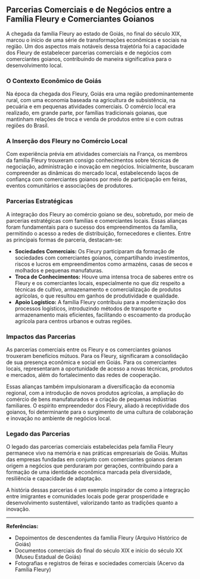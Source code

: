 ## Parcerias Comerciais e de Negócios entre a Família Fleury e Comerciantes Goianos

A chegada da família Fleury ao estado de Goiás, no final do século XIX, marcou o início de uma série de transformações econômicas e sociais na região. Um dos aspectos mais notáveis dessa trajetória foi a capacidade dos Fleury de estabelecer parcerias comerciais e de negócios com comerciantes goianos, contribuindo de maneira significativa para o desenvolvimento local.

### O Contexto Econômico de Goiás

Na época da chegada dos Fleury, Goiás era uma região predominantemente rural, com uma economia baseada na agricultura de subsistência, na pecuária e em pequenas atividades comerciais. O comércio local era realizado, em grande parte, por famílias tradicionais goianas, que mantinham relações de troca e venda de produtos entre si e com outras regiões do Brasil.

### A Inserção dos Fleury no Comércio Local

Com experiência prévia em atividades comerciais na França, os membros da família Fleury trouxeram consigo conhecimentos sobre técnicas de negociação, administração e inovação em negócios. Inicialmente, buscaram compreender as dinâmicas do mercado local, estabelecendo laços de confiança com comerciantes goianos por meio de participação em feiras, eventos comunitários e associações de produtores.

### Parcerias Estratégicas

A integração dos Fleury ao comércio goiano se deu, sobretudo, por meio de parcerias estratégicas com famílias e comerciantes locais. Essas alianças foram fundamentais para o sucesso dos empreendimentos da família, permitindo o acesso a redes de distribuição, fornecedores e clientes. Entre as principais formas de parceria, destacam-se:

- **Sociedades Comerciais:** Os Fleury participaram da formação de sociedades com comerciantes goianos, compartilhando investimentos, riscos e lucros em empreendimentos como armazéns, casas de secos e molhados e pequenas manufaturas.
- **Troca de Conhecimentos:** Houve uma intensa troca de saberes entre os Fleury e os comerciantes locais, especialmente no que diz respeito a técnicas de cultivo, armazenamento e comercialização de produtos agrícolas, o que resultou em ganhos de produtividade e qualidade.
- **Apoio Logístico:** A família Fleury contribuiu para a modernização dos processos logísticos, introduzindo métodos de transporte e armazenamento mais eficientes, facilitando o escoamento da produção agrícola para centros urbanos e outras regiões.

### Impactos das Parcerias

As parcerias comerciais entre os Fleury e os comerciantes goianos trouxeram benefícios mútuos. Para os Fleury, significaram a consolidação de sua presença econômica e social em Goiás. Para os comerciantes locais, representaram a oportunidade de acesso a novas técnicas, produtos e mercados, além do fortalecimento das redes de cooperação.

Essas alianças também impulsionaram a diversificação da economia regional, com a introdução de novos produtos agrícolas, a ampliação do comércio de bens manufaturados e a criação de pequenas indústrias familiares. O espírito empreendedor dos Fleury, aliado à receptividade dos goianos, foi determinante para o surgimento de uma cultura de colaboração e inovação no ambiente de negócios local.

### Legado das Parcerias

O legado das parcerias comerciais estabelecidas pela família Fleury permanece vivo na memória e nas práticas empresariais de Goiás. Muitas das empresas fundadas em conjunto com comerciantes goianos deram origem a negócios que perduraram por gerações, contribuindo para a formação de uma identidade econômica marcada pela diversidade, resiliência e capacidade de adaptação.

A história dessas parcerias é um exemplo inspirador de como a integração entre imigrantes e comunidades locais pode gerar prosperidade e desenvolvimento sustentável, valorizando tanto as tradições quanto a inovação.

---

**Referências:**

- Depoimentos de descendentes da família Fleury (Arquivo Histórico de Goiás)
- Documentos comerciais do final do século XIX e início do século XX (Museu Estadual de Goiás)
- Fotografias e registros de feiras e sociedades comerciais (Acervo da Família Fleury)